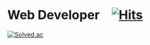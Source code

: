 # Web Developer &ensp; [![Hits](https://hits.seeyoufarm.com/api/count/incr/badge.svg?url=https%3A%2F%2Fgithub.com%2Fdongqui%2Fhit-counter&count_bg=%2379C83D&title_bg=%23555555&icon=&icon_color=%23E7E7E7&title=hits&edge_flat=false)](https://hits.seeyoufarm.com)

<!-- [![Dongjin's GitHub stats](https://github-readme-stats.vercel.app/api?username=dongqui&theme=radical)](https://github.com/dongqui/github-readme-stats)<br> -->
[![Solved.ac](http://mazassumnida.wtf/api/generate_badge?boj=dongqui9)](https://solved.ac/dongqui9)
